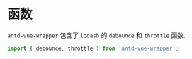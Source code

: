 # 函数

<code>antd-vue-wrapper</code> 包含了 <code>lodash</code> 的 <code>debounce</code> 和 <code>throttle</code> 函数.

```typescript
import { debounce, throttle } from 'antd-vue-wrapper';
```

